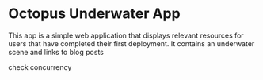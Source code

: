 # Octopus Underwater App

This app is a simple web application that displays relevant resources for users that have completed their first deployment. It contains an underwater scene and links to blog posts

check concurrency
